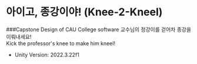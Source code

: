 # 아이고, 종강이야! (Knee-2-Kneel)
###Capstone Design of CAU College software
교수님의 정강이를 걷어차 종강을 이뤄내세요!   
Kick the professor's knee to make him kneel!   

- Unity Version: 2022.3.22f1
